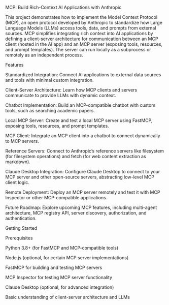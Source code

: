 MCP: Build Rich-Context AI Applications with Anthropic

This project demonstrates how to implement the Model Context Protocol (MCP), an open protocol developed by Anthropic to standardize how Large Language Models (LLMs) access tools, data, and prompts from external sources. MCP simplifies integrating rich context into AI applications by defining a client-server architecture for communication between an MCP client (hosted in the AI app) and an MCP server (exposing tools, resources, and prompt templates). The server can run locally as a subprocess or remotely as an independent process.

Features





Standardized Integration: Connect AI applications to external data sources and tools with minimal custom integration.



Client-Server Architecture: Learn how MCP clients and servers communicate to provide LLMs with dynamic context.



Chatbot Implementation: Build an MCP-compatible chatbot with custom tools, such as searching academic papers.



Local MCP Server: Create and test a local MCP server using FastMCP, exposing tools, resources, and prompt templates.



MCP Client: Integrate an MCP client into a chatbot to connect dynamically to MCP servers.



Reference Servers: Connect to Anthropic’s reference servers like filesystem (for filesystem operations) and fetch (for web content extraction as markdown).



Claude Desktop Integration: Configure Claude Desktop to connect to your MCP server and other open-source servers, abstracting low-level MCP client logic.



Remote Deployment: Deploy an MCP server remotely and test it with MCP Inspector or other MCP-compatible applications.



Future Roadmap: Explore upcoming MCP features, including multi-agent architecture, MCP registry API, server discovery, authorization, and authentication.

Getting Started

Prerequisites





Python 3.8+ (for FastMCP and MCP-compatible tools)



Node.js (optional, for certain MCP server implementations)



FastMCP for building and testing MCP servers



MCP Inspector for testing MCP server functionality



Claude Desktop (optional, for advanced integration)



Basic understanding of client-server architecture and LLMs
